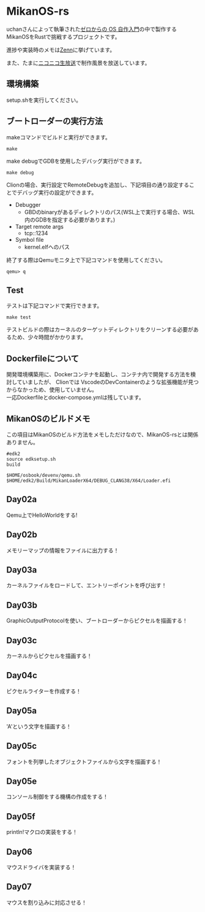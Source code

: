 # MikanOS-rs

uchanさんによって執筆された[ゼロからの OS 自作入門](http://zero.osdev.jp/)の中で製作するMikanOSをRustで挑戦するプロジェクトです。

進捗や実装時のメモは[Zenn](https://zenn.dev/elm)に挙げています。

また、たまに[ニコニコ生放送](https://com.nicovideo.jp/community/co5105689)で制作風景を放送しています。

## 環境構築

setup.shを実行してください。

## ブートローダーの実行方法

makeコマンドでビルドと実行ができます。

```shell
make
```

make debugでGDBを使用したデバッグ実行ができます。

```shell
make debug
```

Clionの場合、実行設定でRemoteDebugを追加し、下記項目の通り設定することでデバッグ実行の設定ができます。

- Debugger
    - GBDのbinaryがあるディレクトリのパス(WSL上で実行する場合、WSL内のGDBを指定する必要があります。)
- Target remote args
    - tcp::1234
- Symbol file
    - kernel.elfへのパス

終了する際はQemuモニタ上で下記コマンドを使用してください。

```qemu
qemu> q
```

## Test

テストは下記コマンドで実行できます。

```shell
make test
```

テストビルドの際はカーネルのターゲットディレクトリをクリーンする必要があるため、少々時間がかかります。

## Dockerfileについて

開発環境構築用に、Dockerコンテナを起動し、コンテナ内で開発する方法を検討していましたが、
Clionでは VscodeのDevContainerのような拡張機能が見つからなかっため、使用していません。  
一応Dockerfileとdocker-compose.ymlは残しています。

## MikanOSのビルドメモ

この項目はMikanOSのビルド方法をメモしただけなので、MikanOS-rsとは関係ありません。

```shell
#edk2
source edksetup.sh
build

$HOME/osbook/devenv/qemu.sh $HOME/edk2/Build/MikanLoaderX64/DEBUG_CLANG38/X64/Loader.efi
```

## Day02a

Qemu上でHelloWorldをする!

## Day02b

メモリーマップの情報をファイルに出力する！

## Day03a

カーネルファイルをロードして、エントリーポイントを呼び出す！

## Day03b

GraphicOutputProtocolを使い、ブートローダーからピクセルを描画する！

## Day03c

カーネルからピクセルを描画する！

## Day04c

ピクセルライターを作成する！

## Day05a

'A'という文字を描画する！

## Day05c

フォントを列挙したオブジェクトファイルから文字を描画する！

## Day05e

コンソール制御をする機構の作成をする！

## Day05f

println!マクロの実装をする！

## Day06

マウスドライバを実装する！

## Day07

マウスを割り込みに対応させる！